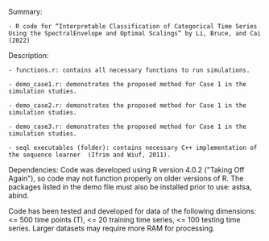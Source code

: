 Summary:

    - R code for “Interpretable Classification of Categorical Time Series Using the SpectralEnvelope and Optimal Scalings” by Li, Bruce, and Cai (2022)

Description:

    - functions.r: contains all necessary functions to run simulations.

    - demo_case1.r: demonstrates the proposed method for Case 1 in the simulation studies.

    - demo_case2.r: demonstrates the proposed method for Case 1 in the simulation studies.

    - demo_case3.r: demonstrates the proposed method for Case 1 in the simulation studies.

    - seql executables (folder): contains necessary C++ implementation of the sequence learner  (Ifrim and Wiuf, 2011).

Dependencies:
Code was developed using R version 4.0.2 ("Taking Off Again"), so code may not function properly on older versions of R. The packages listed in the demo file must also be installed prior to use: astsa, abind.

Code has been tested and developed for data of the following dimensions: <= 500 time points (T), <= 20 training time series, <= 100 testing time series. Larger datasets may require more RAM for processing.
